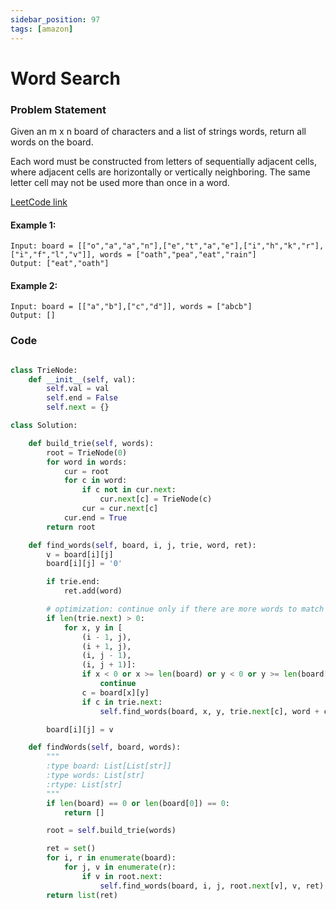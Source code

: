 ```yaml
---
sidebar_position: 97
tags: [amazon]
---
```


# Word Search

### Problem Statement

Given an m x n board of characters and a list of strings words, return all words on the board.

Each word must be constructed from letters of sequentially adjacent cells, where adjacent cells are horizontally or vertically neighboring. The same letter cell may not be used more than once in a word.

[LeetCode link](https://leetcode.com/problems/word-search-ii)

#### Example 1:

```
Input: board = [["o","a","a","n"],["e","t","a","e"],["i","h","k","r"],["i","f","l","v"]], words = ["oath","pea","eat","rain"]
Output: ["eat","oath"]
```

#### Example 2:

```
Input: board = [["a","b"],["c","d"]], words = ["abcb"]
Output: []
```

### Code

```python title="Python Code"

class TrieNode:
    def __init__(self, val):
        self.val = val
        self.end = False
        self.next = {}

class Solution:

    def build_trie(self, words):
        root = TrieNode(0)
        for word in words:
            cur = root
            for c in word:
                if c not in cur.next:
                    cur.next[c] = TrieNode(c)
                cur = cur.next[c]
            cur.end = True
        return root

    def find_words(self, board, i, j, trie, word, ret):
        v = board[i][j]
        board[i][j] = '0'

        if trie.end:
            ret.add(word)

        # optimization: continue only if there are more words to match
        if len(trie.next) > 0:
            for x, y in [
                (i - 1, j),
                (i + 1, j),
                (i, j - 1),
                (i, j + 1)]:
                if x < 0 or x >= len(board) or y < 0 or y >= len(board[0]):
                    continue
                c = board[x][y]
                if c in trie.next:
                    self.find_words(board, x, y, trie.next[c], word + c, ret)

        board[i][j] = v

    def findWords(self, board, words):
        """
        :type board: List[List[str]]
        :type words: List[str]
        :rtype: List[str]
        """
        if len(board) == 0 or len(board[0]) == 0:
            return []

        root = self.build_trie(words)

        ret = set()
        for i, r in enumerate(board):
            for j, v in enumerate(r):
                if v in root.next:
                    self.find_words(board, i, j, root.next[v], v, ret)
        return list(ret)
```
